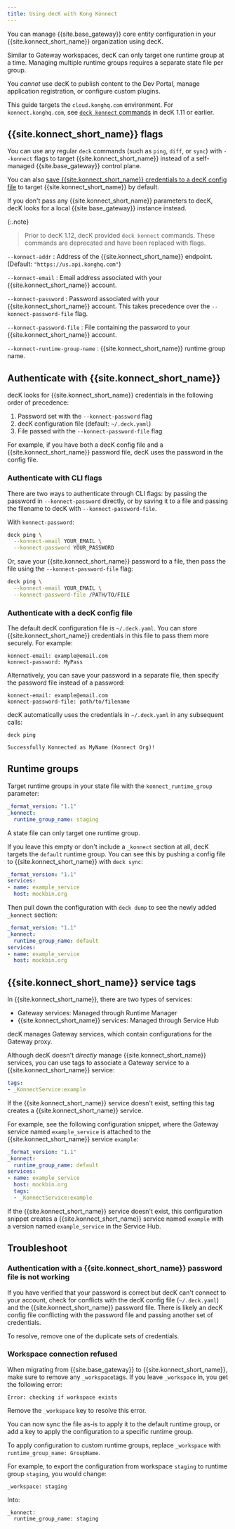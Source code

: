 ```yaml
---
title: Using decK with Kong Konnect
---
```


You can manage {{site.base_gateway}} core entity configuration in your
{{site.konnect_short_name}} organization using decK.

Similar to Gateway workspaces, decK can only target one runtime group at a
time. Managing multiple runtime groups requires a separate state file per group.

You _cannot_ use decK to publish content to the Dev Portal, manage application
registration, or configure custom plugins.

This guide targets the `cloud.konghq.com` environment. For
`konnect.konghq.com`, see [`deck konnect` commands](/deck/1.11.x/reference/deck_konnect/)
 in decK 1.11 or earlier.

## {{site.konnect_short_name}} flags

You can use any regular `deck` commands (such as `ping`, `diff`, or `sync`)
with `--konnect` flags to target {{site.konnect_short_name}}
instead of a self-managed {{site.base_gateway}} control plane.

You can also
[save {{site.konnect_short_name}} credentials to a decK config file](#authenticate-with-a-deck-config-file)
to target {{site.konnect_short_name}} by default.

If you don't pass any {{site.konnect_short_name}} parameters
to decK, decK looks for a local {{site.base_gateway}} instance instead.

{:.note}
> Prior to decK 1.12, decK provided `deck konnect` commands. These commands are
deprecated and have been replaced with flags.

`--konnect-addr`
:  Address of the {{site.konnect_short_name}} endpoint. (Default: `"https://us.api.konghq.com"`)

`--konnect-email`
:  Email address associated with your {{site.konnect_short_name}} account.

`--konnect-password`
:  Password associated with your {{site.konnect_short_name}} account.
This takes precedence over the `--konnect-password-file` flag.

`--konnect-password-file`
:  File containing the password to your {{site.konnect_short_name}} account.

`--konnect-runtime-group-name`
:  {{site.konnect_short_name}} runtime group name.

## Authenticate with {{site.konnect_short_name}}

decK looks for {{site.konnect_short_name}} credentials in the following order
of precedence:

1. Password set with the `--konnect-password` flag
2. decK configuration file (default: `~/.deck.yaml`)
3. File passed with the `--konnect-password-file` flag

For example, if you have both a decK config file and a {{site.konnect_short_name}}
password file, decK uses the password in the config file.

### Authenticate with CLI flags

There are two ways to authenticate through CLI flags: by passing the password in
`--konnect-password` directly, or by saving it to a file and passing the filename
to decK with `--konnect-password-file`.

With `konnect-password`:

```sh
deck ping \
  --konnect-email YOUR_EMAIL \
  --konnect-password YOUR_PASSWORD
```

Or, save your {{site.konnect_short_name}} password to a file, then pass the file
using the `--konnect-password-file` flag:

```sh
deck ping \
  --konnect-email YOUR_EMAIL \
  --konnect-password-file /PATH/TO/FILE
```

### Authenticate with a decK config file

The default decK configuration file is `~/.deck.yaml`. You can store {{site.konnect_short_name}}
credentials in this file to pass them more securely. For example:

```
konnect-email: example@email.com
konnect-password: MyPass
```

Alternatively, you can save your password in a separate file, then
specify the password file instead of a password:

```
konnect-email: example@email.com
konnect-password-file: path/to/filename
```

decK automatically uses the credentials in `~/.deck.yaml` in any subsequent
calls:

```
deck ping

Successfully Konnected as MyName (Konnect Org)!
```

## Runtime groups

Target runtime groups in your state file with the `konnect_runtime_group`
parameter:

```yaml
_format_version: "1.1"
_konnect:
  runtime_group_name: staging
```

A state file can only target one runtime group.

If you leave this empty or don't include a `_konnect` section at all, decK
targets the `default` runtime group. You can see this by pushing a
config file to {{site.konnect_short_name}} with `deck sync`:

```yaml
_format_version: "1.1"
services:
- name: example_service
  host: mockbin.org
```

Then pull down the configuration with `deck dump` to see the newly added
`_konnect` section:

```yaml
_format_version: "1.1"
_konnect:
  runtime_group_name: default
services:
- name: example_service
  host: mockbin.org
```

## {{site.konnect_short_name}} service tags

In {{site.konnect_short_name}}, there are two types of services:
* Gateway services: Managed through Runtime Manager
* {{site.konnect_short_name}} services: Managed through Service Hub

decK manages Gateway services, which contain configurations for the Gateway
proxy.

Although decK doesn't _directly_ manage {{site.konnect_short_name}} services,
you can use tags to associate a Gateway service to a {{site.konnect_short_name}}
service:

```yaml
tags:
- _KonnectService:example
```
If the {{site.konnect_short_name}} service doesn't exist, setting this tag
creates a {{site.konnect_short_name}} service.

For example, see the following configuration snippet, where the Gateway service
named `example_service` is attached to the {{site.konnect_short_name}} service `example`:

```yaml
_format_version: "1.1"
_konnect:
  runtime_group_name: default
services:
- name: example_service
  host: mockbin.org
  tags:
  - _KonnectService:example
```

If the {{site.konnect_short_name}} service doesn't exist, this configuration
snippet creates a {{site.konnect_short_name}}
service named `example` with a version named `example_service` in the Service Hub.

## Troubleshoot

### Authentication with a {{site.konnect_short_name}} password file is not working

If you have verified that your password is correct but decK can't connect to
your account, check for conflicts with the decK config file
(`~/.deck.yaml`) and the {{site.konnect_short_name}} password file. There is
likely an decK config file conflicting with the password file and passing 
another set of credentials.

To resolve, remove one of the duplicate sets of credentials.

### Workspace connection refused

When migrating from {{site.base_gateway}} to {{site.konnect_short_name}},
make sure to remove any `_workspace`tags. If you leave `_workspace` in, you
get the following error:

```
Error: checking if workspace exists
```

Remove the `_workspace` key to resolve this error. 

You can now sync the file as-is to apply it to the 
default runtime group, or add a key to 
apply the configuration to a specific runtime group.

To apply configuration to custom runtime groups, replace `_workspace`
with `runtime_group_name: GroupName`.

For example, to export the configuration from workspace `staging` to
runtime group `staging`, you would change:

```
_workspace: staging
```

Into:
```
_konnect:
  runtime_group_name: staging
```
